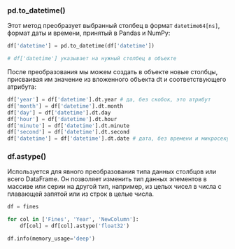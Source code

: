 
### pd.to_datetime()

Этот метод преобразует выбранный столбец в формат `datetime64[ns]`, формат даты и времени, принятый в Pandas и NumPy:

```Python
df['datetime'] = pd.to_datetime(df['datetime'])

# df['datetime'] указывает на нужный столбец в объекте
```

После преобразования мы можем создать в объекте новые столбцы, присваивая им значение из вложенного объекта dt и соответствующего атрибута:

```Python
df['year'] = df['datetime'].dt.year # да, без скобок, это атрибут
df['month'] = df['datetime'].dt.month
df['day'] = df['datetime'].dt.day
df['hour'] = df['datetime'].dt.hour
df['minute'] = df['datetime'].dt.minute
df['second'] = df['datetime'].dt.second
df['datetime'] = df['datetime'].dt.date # дата, без времени и микросекунд
```

### df.astype()

Используется для явного преобразования типа данных столбцов или всего DataFrame. Он позволяет изменить тип данных элементов в массиве или серии на другой тип, например, из целых чисел в числа с плавающей запятой или из строк в целые числа.

```Python
df = fines

for col in ['Fines', 'Year', 'NewColumn']:
    df[col] = df[col].astype('float32')

df.info(memory_usage='deep')
```

